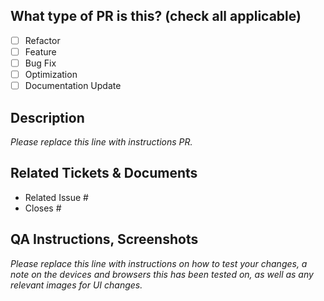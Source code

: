 <!--
 For Work In Progress Pull Requests, please use the Draft PR feature,
 see https://github.blog/2019-02-14-introducing-draft-pull-requests/ for further details.

 Before submitting a Pull Request, please ensure you've done the following:
 - 👷‍♀️ Create small PRs. In most cases this will be possible.
 - ✅ Provide tests for your changes.
 - 📝 Use descriptive commit messages.
 - 📗 Update any related documentation and include any relevant screenshots.

-->

## What type of PR is this? (check all applicable)

- [ ] Refactor
- [ ] Feature
- [ ] Bug Fix
- [ ] Optimization
- [ ] Documentation Update

## Description

_Please replace this line with instructions PR._

## Related Tickets & Documents

<!--
For pull requests that relate or close an clickup task, please include them
below. 
-->

- Related Issue #
- Closes #

## QA Instructions, Screenshots

_Please replace this line with instructions on how to test your changes, a note
on the devices and browsers this has been tested on, as well as any relevant
images for UI changes._
